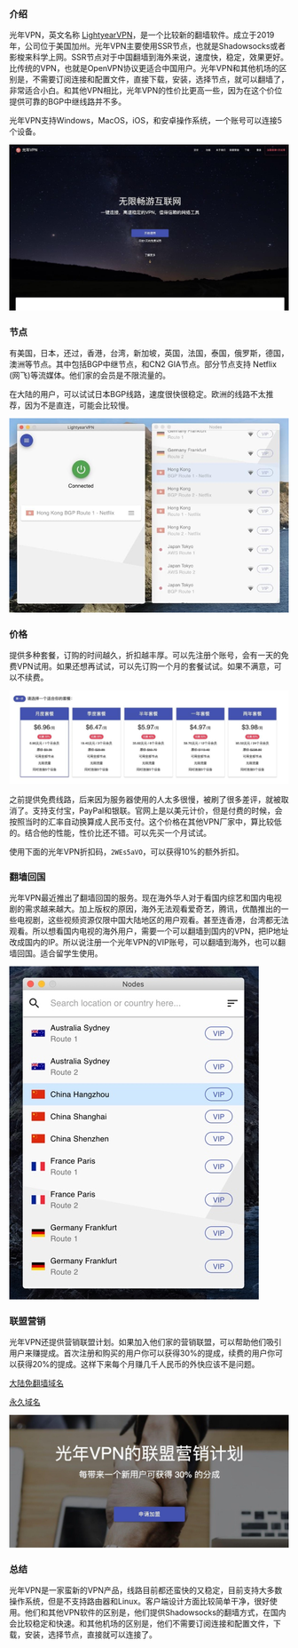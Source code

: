 
### 介绍 

光年VPN，英文名称 [LightyearVPN](http://lightyearapp.xyz)，是一个比较新的翻墙软件。成立于2019年，公司位于美国加州。光年VPN主要使用SSR节点，也就是Shadowsocks或者影梭来科学上网。SSR节点对于中国翻墙到海外来说，速度快，稳定，效果更好。比传统的VPN，也就是OpenVPN协议更适合中国用户。光年VPN和其他机场的区别是，不需要订阅连接和配置文件，直接下载，安装，选择节点，就可以翻墙了，非常适合小白。和其他VPN相比，光年VPN的性价比更高一些，因为在这个价位提供可靠的BGP中继线路并不多。

光年VPN支持Windows，MacOS，iOS，和安卓操作系统，一个账号可以连接5个设备。

![光年VPN](/assets/blog/lightyearvpn/home.jpg)

### 节点

有美国，日本，还过，香港，台湾，新加坡，英国，法国，泰国，俄罗斯，德国，澳洲等节点。其中包括BGP中继节点，和CN2 GIA节点。部分节点支持 Netflix (网飞)等流媒体。他们家的会员是不限流量的。

在大陆的用户，可以试试日本BGP线路，速度很快很稳定。欧洲的线路不太推荐，因为不是直连，可能会比较慢。

![光年VPN应用](/assets/blog/lightyearvpn/app.jpg)

### 价格

提供多种套餐，订购的时间越久，折扣越丰厚。可以先注册个账号，会有一天的免费VPN试用。如果还想再试试，可以先订购一个月的套餐试试。如果不满意，可以不续费。

![光年VPN计划](/assets/blog/lightyearvpn/plans.jpg)

之前提供免费线路，后来因为服务器使用的人太多很慢，被刷了很多差评，就被取消了。支持支付宝，PayPal和银联。官网上是以美元计价，但是付费的时候，会按照当时的汇率自动换算成人民币支付。这个价格在其他VPN厂家中，算比较低的。结合他的性能，性价比还不错。可以先买一个月试试。

使用下面的光年VPN折扣码，`2WEs5aVO`，可以获得10%的额外折扣。

### 翻墙回国

光年VPN最近推出了翻墙回国的服务。现在海外华人对于看国内综艺和国内电视剧的需求越来越大。加上版权的原因，海外无法观看爱奇艺，腾讯，优酷推出的一些电视剧，这些视频资源仅限中国大陆地区的用户观看。甚至连香港，台湾都无法观看。所以想看国内电视的海外用户，需要一个可以翻墙到国内的VPN，把IP地址改成国内的IP。所以说注册一个光年VPN的VIP账号，可以翻墙到海外，也可以翻墙回国。适合留学生使用。

![光年VPN翻墙回国](/assets/blog/lightyearvpn/lightyearvpn.jpg)

### 联盟营销

光年VPN还提供营销联盟计划。如果加入他们家的营销联盟，可以帮助他们吸引用户来赚提成。首次注册和购买的用户你可以获得30%的提成，续费的用户你可以获得20%的提成。这样下来每个月赚几千人民币的外快应该不是问题。

[大陆免翻墙域名](https://lightyearapp.xyz?invite_code=f1Oztx7WzFd)

[永久域名](http://lightyearvpn.com?invite_code=f1Oztx7WzFd)

![光年VPN联盟营销](/assets/blog/lightyearvpn/aff.jpg)

### 总结
光年VPN是一家蛮新的VPN产品，线路目前都还蛮快的又稳定，目前支持大多数操作系统，但是不支持路由器和Linux。客户端设计方面比较简单干净，很好使用。他们和其他VPN软件的区别是，他们提供Shadowsocks的翻墙方式，在国内会比较稳定和快速。和其他机场的区别是，他们不需要订阅连接和配置文件，下载，安装，选择节点，直接就可以连接了。
